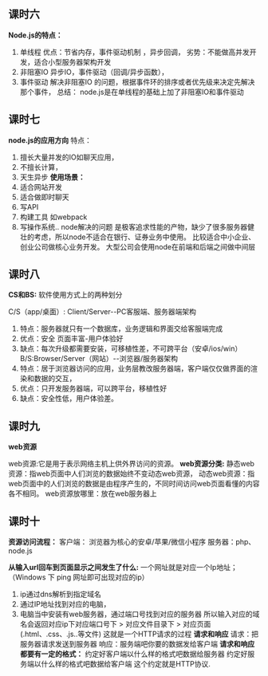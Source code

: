 ## 课时六
**Node.js的特点：**
1. 单线程
优点：节省内存，事件驱动机制 ，异步回调，
劣势：不能做高并发开发，适合小型服务器架构开发
2. 非阻塞IO
异步IO，事件驱动（回调/异步函数），
3. 事件驱动
解决非阻塞IO 的问题，根据事件环的排序或者优先级来决定先解决那个事件，
总结：
node.js是在单线程的基础上加了非阻塞IO和事件驱动

## 课时七
**node.js的应用方向**
特点：
1. 擅长大量并发的IO如聊天应用，
2. 不擅长计算，
3. 天生异步
**使用场景：**
1. 适合网站开发
2. 适合做即时聊天
3. 写API
4. 构建工具 如webpack
5. 写操作系统..
node解决的问题
是极客追求性能的产物，缺少了很多服务器健壮的考虑，所以node不适合在银行、证券业务中使用。
比较适合中小企业、创业公司做核心业务开发。
大型公司会使用node在前端和后端之间做中间层

## 课时八
**CS和BS:**
软件使用方式上的两种划分

C/S（app/桌面）: Client/Server--PC客服端、服务器端架构
1. 特点：服务器就只有一个数据库，业务逻辑和界面交给客服端完成
2. 优点：安全 页面丰富-用户体验好
3. 缺点：每次升级都需要安装，可移植性差，不可跨平台（安卓/ios/win）
B/S:Browser/Server（网站）--浏览器/服务器架构
1. 特点：居于浏览器访问的应用，业务层教改服务器端，客户端仅仅做界面的渲染和数据的交互，
2. 优点：只开发服务器端，可以跨平台，移植性好
3. 缺点：安全性低，用户体验差。

## 课时九
**web资源**

web资源:它是用于表示网络主机上供外界访问的资源。
**web资源分类:**
静态web资源：指web页面中人们浏览的数据始终不变动态web资源，
动态web资源：指web页面中的人们浏览的数据是由程序产生的，不同时间访问web页面看懂的内容各不相同。
web资源放哪里：放在web服务器上

## 课时十
**资源访问流程：**
客户端： 浏览器为核心的安卓/苹果/微信小程序
服务器：php、node.js

**从输入url回车到页面显示之间发生了什么:**
一个网址就是对应一个Ip地址；（Windows 下 ping 网址即可出现对应的ip）
1. ip通过dns解析到指定域名
2. 通过IP地址找到对应的电脑，
3. 电脑当中安装有web服务器，通过端口号找到对应的服务器
所以输入对应的域名会返回对应ip下对应端口号下 > 对应文件目录下 > 对应页面(.html、.css、.js..等文件)
这就是一个HTTP请求的过程
**请求和响应**
请求：把服务器请求发送到服务器
响应：服务端吧你要的数据发给客户端
**请求和响应都要有一定的格式：**
约定好客户端以什么样的格式吧数据给服务器
约定好服务端以什么样的格式吧数据给客户端
这个约定就是HTTP协议.